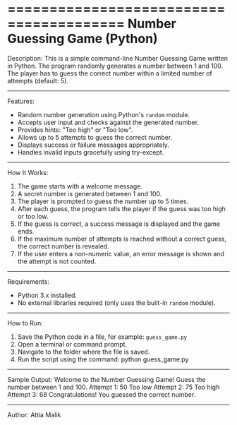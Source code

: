 
========================================
    Number Guessing Game (Python)
========================================

Description:
This is a simple command-line Number Guessing Game written in Python. 
The program randomly generates a number between 1 and 100. 
The player has to guess the correct number within a limited number of attempts (default: 5).

----------------------------------------

Features:
- Random number generation using Python's `random` module.
- Accepts user input and checks against the generated number.
- Provides hints: "Too high" or "Too low".
- Allows up to 5 attempts to guess the correct number.
- Displays success or failure messages appropriately.
- Handles invalid inputs gracefully using try-except.

----------------------------------------

How It Works:
1. The game starts with a welcome message.
2. A secret number is generated between 1 and 100.
3. The player is prompted to guess the number up to 5 times.
4. After each guess, the program tells the player if the guess was too high or too low.
5. If the guess is correct, a success message is displayed and the game ends.
6. If the maximum number of attempts is reached without a correct guess, the correct number is revealed.
7. If the user enters a non-numeric value, an error message is shown and the attempt is not counted.

----------------------------------------

Requirements:
- Python 3.x installed.
- No external libraries required (only uses the built-in `random` module).

----------------------------------------

How to Run:
1. Save the Python code in a file, for example: `guess_game.py`
2. Open a terminal or command prompt.
3. Navigate to the folder where the file is saved.
4. Run the script using the command:
   python guess_game.py

----------------------------------------

Sample Output:
Welcome to the Number Guessing Game!
Guess the number between 1 and 100.
Attempt 1: 50
Too low
Attempt 2: 75
Too high
Attempt 3: 68
Congratulations! You guessed the correct number.

----------------------------------------

Author:
Attia Malik

